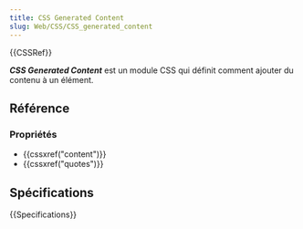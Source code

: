 ```yaml
---
title: CSS Generated Content
slug: Web/CSS/CSS_generated_content
---
```


{{CSSRef}}

**_CSS Generated Content_** est un module CSS qui définit comment ajouter du contenu à un élément.

## Référence

### Propriétés

- {{cssxref("content")}}
- {{cssxref("quotes")}}

## Spécifications

{{Specifications}}
